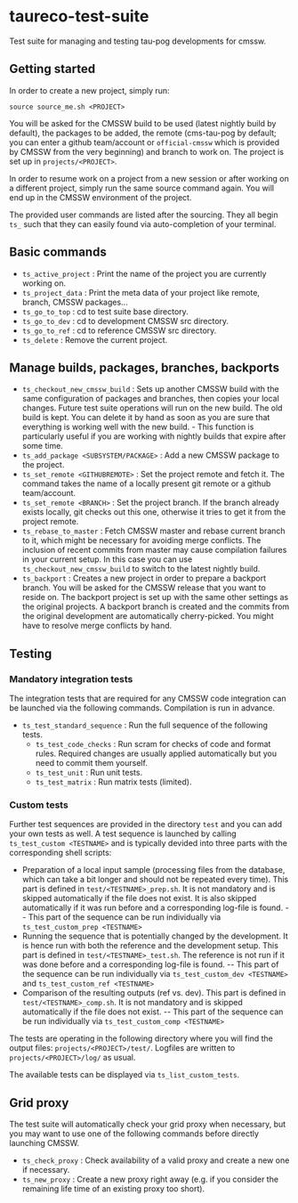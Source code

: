 # taureco-test-suite
Test suite for managing and testing tau-pog developments for cmssw.

## Getting started
In order to create a new project, simply run:
```
source source_me.sh <PROJECT>
```
You will be asked for the CMSSW build to be used (latest nightly build by default), the packages to be added, the remote (cms-tau-pog by default; you can enter a github team/account or `official-cmssw` which is provided by CMSSW from the very beginning) and branch to work on.
The project is set up in `projects/<PROJECT>`.

In order to resume work on a project from a new session or after working on a different project, simply run the same source command again. You will end up in the CMSSW environment of the project.

The provided user commands are listed after the sourcing. They all begin `ts_` such that they can easily found via auto-completion of your terminal.

## Basic commands
* `ts_active_project` : Print the name of the project you are currently working on.
* `ts_project_data` : Print the meta data of your project like remote, branch, CMSSW packages...
* `ts_go_to_top` : cd to test suite base directory.
* `ts_go_to_dev` : cd to development CMSSW src directory.
* `ts_go_to_ref` : cd to reference CMSSW src directory.
* `ts_delete` : Remove the current project.

## Manage builds, packages, branches, backports
* `ts_checkout_new_cmssw_build` : Sets up another CMSSW build with the same configuration of packages and branches, then copies your local changes. Future test suite operations will run on the new build. The old build is kept. You can delete it by hand as soon as you are sure that everything is working well with the new build. -  This function is particularly useful if you are working with nightly builds that expire after some time.
* `ts_add_package <SUBSYSTEM/PACKAGE>` : Add a new CMSSW package to the project.
* `ts_set_remote <GITHUBREMOTE>` : Set the project remote and fetch it. The command takes the name of a locally present git remote or a github team/account.
* `ts_set_remote <BRANCH>` : Set the project branch. If the branch already exists locally, git checks out this one, otherwise it tries to get it from the project remote.
* `ts_rebase_to_master` : Fetch CMSSW master and rebase current branch to it, which might be necessary for avoiding merge conflicts. The inclusion of recent commits from master may cause compilation failures in your current setup. In this case you can use `ts_checkout_new_cmssw_build` to switch to the latest nightly build.
* `ts_backport` : Creates a new project in order to prepare a backport branch. You will be asked for the CMSSW release that you want to reside on. The backport project is set up with the same other settings as the original projects. A backport branch is created and the commits from the original development are automatically cherry-picked. You might have to resolve merge conflicts by hand.

## Testing
### Mandatory integration tests
The integration tests that are required for any CMSSW code integration can be launched via the following commands. Compilation is run in advance.
* `ts_test_standard_sequence` : Run the full sequence of the following tests.
    * `ts_test_code_checks` : Run scram for checks of code and format rules. Required changes are usually applied automatically but you need to commit them yourself.
    * `ts_test_unit` : Run unit tests.
    * `ts_test_matrix` : Run matrix tests (limited).

### Custom tests
Further test sequences are provided in the directory `test` and you can add your own tests as well. A test sequence is launched by calling `ts_test_custom <TESTNAME>` and is typically devided into three parts with the corresponding shell scripts:
* Preparation of a local input sample (processing files from the database, which can take a bit longer and should not be repeated every time). This part is defined in `test/<TESTNAME>_prep.sh`. It is not mandatory and is skipped automatically if the file does not exist. It is also skipped automatically if it was run before and a corresponding log-file is found. --
This part of the sequence can be run individually via `ts_test_custom_prep <TESTNAME>`
* Running the sequence that is potentially changed by the development. It is hence run with both the reference and the development setup. This part is defined in `test/<TESTNAME>_test.sh`. The reference is not run if it was done before and a corresponding log-file is found. --
This part of the sequence can be run individually via `ts_test_custom_dev <TESTNAME>` and `ts_test_custom_ref <TESTNAME>`
* Comparison of the resulting outputs (ref vs. dev). This part is defined in `test/<TESTNAME>_comp.sh`. It is not mandatory and is skipped automatically if the file does not exist. --
This part of the sequence can be run individually via `ts_test_custom_comp <TESTNAME>`

The tests are operating in the following directory where you will find the output files: `projects/<PROJECT>/test/`.
Logfiles are written to `projects/<PROJECT>/log/` as usual.

The available tests can be displayed via `ts_list_custom_tests`.

## Grid proxy
The test suite will automatically check your grid proxy when necessary, but you may want to use one of the following commands before directly launching CMSSW.
* `ts_check_proxy` : Check availability of a valid proxy and create a new one if necessary.
* `ts_new_proxy` : Create a new proxy right away (e.g. if you consider the remaining life time of an existing proxy too short).
